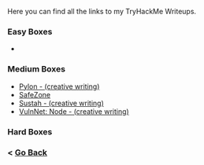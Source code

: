 Here you can find all the links to my TryHackMe Writeups.

### Easy Boxes
- 

### Medium Boxes
- [Pylon - (creative writing)](https://rondons.github.io/Journey-Into-Cyber/writeups/tryhackme/Pylon)
- [SafeZone](https://rondons.github.io/Journey-Into-Cyber/writeups/tryhackme/SafeZone)
- [Sustah - (creative writing)](https://rondons.github.io/Journey-Into-Cyber/writeups/tryhackme/Sustah)
- [VulnNet: Node - (creative writing)](https://rondons.github.io/Journey-Into-Cyber/writeups/tryhackme/VulnNet2)

### Hard Boxes


### \< [Go Back](https://rondons.github.io/Journey-Into-Cyber/)
